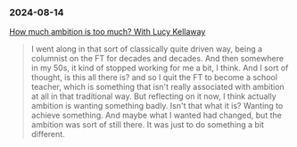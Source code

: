 ### 2024-08-14

[How much ambition is too much? With Lucy Kellaway](https://www.ft.com/content/b94ba6e6-9a51-4c08-9ae1-1df189e9f0e8)

> I went along in that sort of classically quite driven way, being a columnist on the FT for decades and decades. And then somewhere in my 50s, it kind of stopped working for me a bit, I think. And I sort of thought, is this all there is? and so I quit the FT to become a school teacher, which is something that isn't really associated with ambition at all in that traditional way. But reflecting on it now, I think actually ambition is wanting something badly. Isn't that what it is? Wanting to achieve something. And maybe what I wanted had changed, but the ambition was sort of still there. It was just to do something a bit different.



